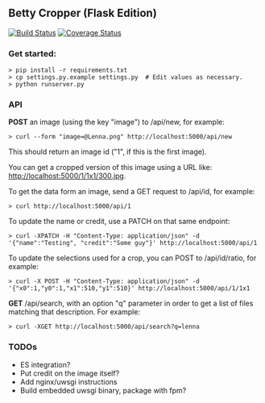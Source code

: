## Betty Cropper (Flask Edition)

[![Build Status](https://travis-ci.org/theonion/betty-cropper.png?branch=master)](https://travis-ci.org/theonion/betty-cropper)
[![Coverage Status](https://coveralls.io/repos/theonion/betty-cropper/badge.png)](https://coveralls.io/r/theonion/betty-cropper)

### Get started:

    > pip install -r requirements.txt
    > cp settings.py.example settings.py  # Edit values as necessary.
    > python runserver.py

### API

__POST__ an image (using the key "image") to /api/new, for example:
    
    > curl --form "image=@Lenna.png" http://localhost:5000/api/new

This should return an image id ("1", if this is the first image).

You can get a cropped version of this image using a URL like: [http://localhost:5000/1/1x1/300.jpg](http://localhost:5000/1/1x1/300.jpg).

To get the data form an image, send a GET request to /api/id, for example:

    > curl http://localhost:5000/api/1

To update the name or credit, use a PATCH on that same endpoint:

    > curl -XPATCH -H "Content-Type: application/json" -d '{"name":"Testing", "credit":"Some guy"}' http://localhost:5000/api/1

To update the selections used for a crop, you can POST to /api/id/ratio, for example:

    > curl -X POST -H "Content-Type: application/json" -d '{"x0":1,"y0":1,"x1":510,"y1":510}' http://localhost:5000/api/1/1x1

__GET__ /api/search, with an option "q" parameter in order to get a list of files matching that description. For example:

    > curl -XGET http://localhost:5000/api/search?q=lenna

### TODOs

- ES integration?
- Put credit on the image itself?
- Add nginx/uwsgi instructions
- Build embedded uwsgi binary, package with fpm?
